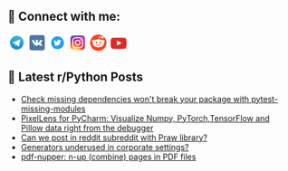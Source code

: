 ## 🔎 Connect with me:
[<img src="https://github.com/bullbesh/bullbesh/blob/main/images/Telegram.png" width="32" height="32" />](https://t.me/bullbesh)
[<img src="https://github.com/bullbesh/bullbesh/blob/main/images/VK.png" width="32" height="32" />](https://vk.com/bullbesh)
[<img src="https://github.com/bullbesh/bullbesh/blob/main/images/Twitter.png" width="32" height="32" />](https://twitter.com/bullbesh1)
[<img src="https://github.com/bullbesh/bullbesh/blob/main/images/Instagram.png" width="32" height="32" />](https://www.instagram.com/bullbesh)
[<img src="https://github.com/bullbesh/bullbesh/blob/main/images/Reddit.png" width="32" height="32" />](https://www.reddit.com/user/bullbesh)
[<img src="https://github.com/bullbesh/bullbesh/blob/main/images/YouTube.png" width="32" height="32" />](https://www.youtube.com/channel/UCtfjRs6uzgq5mfm8S06WTcg)

## 📕 Latest r/Python Posts
<!-- BLOG-POST-LIST:START -->
- [Check missing dependencies won&#39;t break your package with pytest-missing-modules](https://www.reddit.com/r/Python/comments/1f8218j/check_missing_dependencies_wont_break_your/)
- [PixelLens for PyCharm: Visualize Numpy, PyTorch,TensorFlow and Pillow data right from the debugger](https://www.reddit.com/r/Python/comments/1f812xx/pixellens_for_pycharm_visualize_numpy/)
- [Can we post in reddit subreddit with Praw library?](https://www.reddit.com/r/Python/comments/1f80pvx/can_we_post_in_reddit_subreddit_with_praw_library/)
- [Generators underused in corporate settings?](https://www.reddit.com/r/Python/comments/1f7zh22/generators_underused_in_corporate_settings/)
- [pdf-nupper: n-up &lpar;combine&rpar; pages in PDF files](https://www.reddit.com/r/Python/comments/1f7xfpq/pdfnupper_nup_combine_pages_in_pdf_files/)
<!-- BLOG-POST-LIST:END -->
